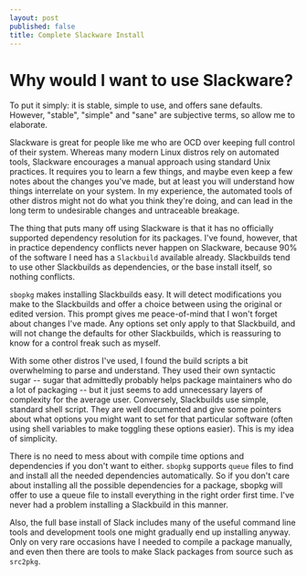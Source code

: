 ```yaml
---
layout: post
published: false
title: Complete Slackware Install
---
```


# Why would I want to use Slackware?

To put it simply: it is stable, simple to use, and offers sane defaults. However, "stable", "simple" and "sane" are subjective terms, so allow me to elaborate. 

Slackware is great for people like me who are OCD over keeping full control of their system. Whereas many modern Linux distros rely on automated tools, Slackware encourages a manual approach using standard Unix practices. It requires you to learn a few things, and maybe even keep a few notes about the changes you've made, but at least you will understand how things interrelate on your system. In my experience, the automated tools of other distros might not do what you think they're doing, and can lead in the long term to undesirable changes and untraceable breakage. 

The thing that puts many off using Slackware is that it has no officially supported dependency resolution for its packages. I've found, however, that in practice dependency conflicts never happen on Slackware, because 90% of the software I need has a `Slackbuild` available already. Slackbuilds tend to use other Slackbuilds as dependencies, or the base install itself, so nothing conflicts. 

`sbopkg` makes installing Slackbuilds easy. It will detect modifications you make to the Slackbuilds and offer a choice between using the original or edited version. This prompt gives me peace-of-mind that I won't forget about changes I've made. Any options set only apply to that Slackbuild, and will not change the defaults for other Slackbuilds, which is reassuring to know for a control freak such as myself.

With some other distros I've used, I found the build scripts a bit overwhelming to parse and understand. They used their own syntactic sugar -- sugar that admittedly probably helps package maintainers who do a lot of packaging -- but it just seems to add unnecessary layers of complexity for the average user. Conversely, Slackbuilds use simple, standard shell script. They are well documented and give some pointers about what options you might want to set for that particular software (often using shell variables to make toggling these options easier). This is my idea of simplicity.

There is no need to mess about with compile time options and dependencies if you don't want to either. `sbopkg` supports `queue` files to find and install all the needed dependencies automatically. So if you don't care about installing all the possible dependencies for a package, sbopkg will offer to use a queue file to install everything in the right order first time. I've never had a problem installing a Slackbuild in this manner. 

Also, the full base install of Slack includes many of the useful command line tools and development tools one might gradually end up installing anyway. Only on very rare occasions have I needed to compile a package manually, and even then there are tools to make Slack packages from source such as `src2pkg`.